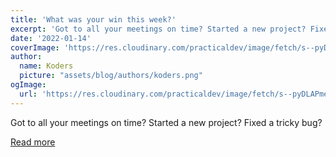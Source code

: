 ```yaml
---
title: 'What was your win this week?'
excerpt: 'Got to all your meetings on time? Started a new project? Fixed a tricky bug?'
date: '2022-01-14'
coverImage: 'https://res.cloudinary.com/practicaldev/image/fetch/s--pyDLAPme--/c_imagga_scale,f_auto,fl_progressive,h_420,q_auto,w_1000/https://cl.ly/188e843c2985/download/Image%25202019-02-15%2520at%25202.36.37%2520PM.png'
author:
  name: Koders
  picture: "assets/blog/authors/koders.png"
ogImage:
  url: 'https://res.cloudinary.com/practicaldev/image/fetch/s--pyDLAPme--/c_imagga_scale,f_auto,fl_progressive,h_420,q_auto,w_1000/https://cl.ly/188e843c2985/download/Image%25202019-02-15%2520at%25202.36.37%2520PM.png'
---
```


Got to all your meetings on time? Started a new project? Fixed a tricky bug?

[Read more](https://dev.to/devteam/what-was-your-win-this-week-2b5k)
